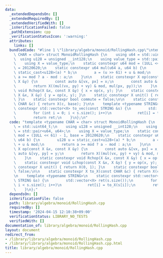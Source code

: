 ```yaml
---
data:
  _extendedDependsOn: []
  _extendedRequiredBy: []
  _extendedVerifiedWith: []
  _isVerificationFailed: false
  _pathExtension: cpp
  _verificationStatusIcon: ':warning:'
  attributes:
    links: []
  bundledCode: "#line 1 \"library/algebra/monoid/RollingHash.cpp\"\ntemplate <typename\
    \ CHAR = char> struct MonoidRollingHash {\n    using u64 = std::uint64_t;\n  \
    \  using u128 = unsigned __int128;\n    using value_type = std::pair<u64, u64>;\n\
    \    using X = value_type;\n    static constexpr u64 mod = (1ULL << 61) - 1, base\
    \ = 20120620;\n    static constexpr u64 mul(u64 a, u64 b) {\n        u128 u =\
    \ static_cast<u128>(a) * b;\n        a = (u >> 61) + u & mod;\n        return\
    \ a >= mod ? a - mod : a;\n    }\n\n    static constexpr X op(const X &x, const\
    \ X &y) {\n        const auto &[vx, px] = x;\n        const auto &[vy, py] = y;\n\
    \        return X((mul(vx, py) + vy) & mod, mul(px, py));\n    }\n    static constexpr\
    \ void Rchop(X &x, const X &y) { x = op(x, y); }\n    static constexpr void Lchop(const\
    \ X &x, X &y) { y = op(x, y); }\n    static constexpr X unit() { return X(0, 1);\
    \ }\n    static constexpr bool commute = false;\n\n    static constexpr X to_X(const\
    \ CHAR &c) { return X(c, base); }\n\n    template <typename STRING>\n    static\
    \ constexpr std::vector<X> to_vec(const STRING &s) {\n        std::vector<X> ret(s.size());\n\
    \        for (int i = 0; i < s.size(); i++)\n            ret[i] = to_X(s[i]);\n\
    \        return ret;\n    }\n};\n"
  code: "template <typename CHAR = char> struct MonoidRollingHash {\n    using u64\
    \ = std::uint64_t;\n    using u128 = unsigned __int128;\n    using value_type\
    \ = std::pair<u64, u64>;\n    using X = value_type;\n    static constexpr u64\
    \ mod = (1ULL << 61) - 1, base = 20120620;\n    static constexpr u64 mul(u64 a,\
    \ u64 b) {\n        u128 u = static_cast<u128>(a) * b;\n        a = (u >> 61)\
    \ + u & mod;\n        return a >= mod ? a - mod : a;\n    }\n\n    static constexpr\
    \ X op(const X &x, const X &y) {\n        const auto &[vx, px] = x;\n        const\
    \ auto &[vy, py] = y;\n        return X((mul(vx, py) + vy) & mod, mul(px, py));\n\
    \    }\n    static constexpr void Rchop(X &x, const X &y) { x = op(x, y); }\n\
    \    static constexpr void Lchop(const X &x, X &y) { y = op(x, y); }\n    static\
    \ constexpr X unit() { return X(0, 1); }\n    static constexpr bool commute =\
    \ false;\n\n    static constexpr X to_X(const CHAR &c) { return X(c, base); }\n\
    \n    template <typename STRING>\n    static constexpr std::vector<X> to_vec(const\
    \ STRING &s) {\n        std::vector<X> ret(s.size());\n        for (int i = 0;\
    \ i < s.size(); i++)\n            ret[i] = to_X(s[i]);\n        return ret;\n\
    \    }\n};"
  dependsOn: []
  isVerificationFile: false
  path: library/algebra/monoid/RollingHash.cpp
  requiredBy: []
  timestamp: '2024-04-15 12:10:38+09:00'
  verificationStatus: LIBRARY_NO_TESTS
  verifiedWith: []
documentation_of: library/algebra/monoid/RollingHash.cpp
layout: document
redirect_from:
- /library/library/algebra/monoid/RollingHash.cpp
- /library/library/algebra/monoid/RollingHash.cpp.html
title: library/algebra/monoid/RollingHash.cpp
---
```

